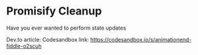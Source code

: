 # Promisify Cleanup

Have you ever wanted to perform state updates 


Dev.to article: 
Codesandbox link: https://codesandbox.io/s/animationend-fiddle-o2scuh